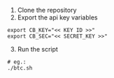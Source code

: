 1. Clone the repository
2. Export the api key variables
```
export CB_KEY="<< KEY ID >>"
export CB_SEC="<< SECRET_KEY >>"
```

3. Run the script
```
# eg.:
./btc.sh
```
